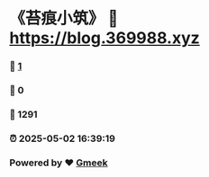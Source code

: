 # 《苔痕小筑》 :link: https://blog.369988.xyz 
### :page_facing_up: [1](https://blog.369988.xyz/tag.html) 
### :speech_balloon: 0 
### :hibiscus: 1291 
### :alarm_clock: 2025-05-02 16:39:19 
### Powered by :heart: [Gmeek](https://github.com/Meekdai/Gmeek)

